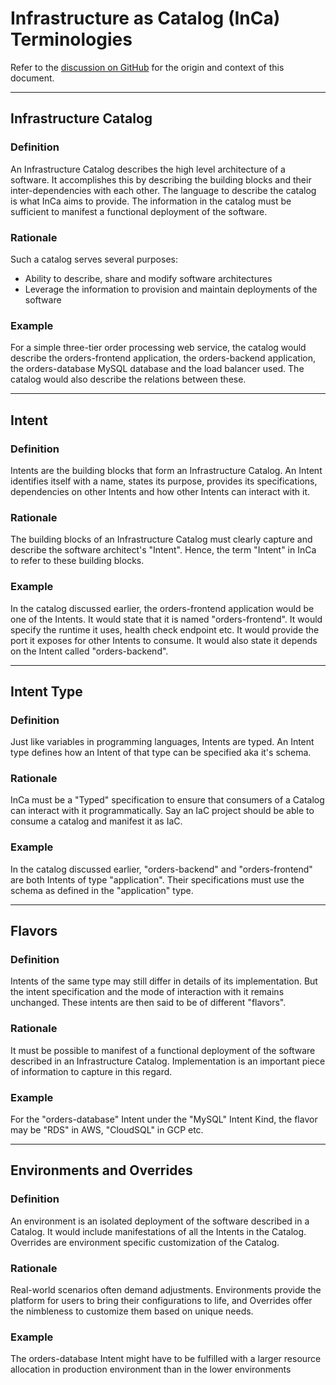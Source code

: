 # Infrastructure as Catalog (InCa) Terminologies

Refer to the [discussion on GitHub](https://github.com/Facets-cloud/InCa/discussions/1) for the origin and context of this document.

---

## Infrastructure Catalog

### Definition

An Infrastructure Catalog describes the high level architecture of a software. It accomplishes this by describing the building blocks and their inter-dependencies with each other. The language to describe the catalog is what InCa aims to provide. The information in the catalog must be sufficient to manifest a functional deployment of the software.

### Rationale

Such a catalog serves several purposes:

- Ability  to describe, share and modify software architectures
- Leverage the information to provision and maintain deployments of the software 

### Example

For a simple three-tier order processing web service, the catalog would describe the orders-frontend application, the orders-backend application, the orders-database MySQL database and the load balancer used. The catalog would also describe the relations between these.

---

## Intent

### Definition

Intents are the building blocks that form an Infrastructure Catalog. An Intent identifies itself with a name, states its purpose, provides its specifications, dependencies on other Intents and how other Intents can interact with it.

### Rationale

The building blocks of an Infrastructure Catalog must clearly capture and describe the software architect's "Intent". Hence, the term "Intent" in InCa to refer to these building blocks.

### Example

In the catalog discussed earlier, the orders-frontend application would be one of the Intents. It would state that it is named "orders-frontend". It would specify the runtime it uses, health check endpoint etc. It would provide the port it exposes for other Intents to consume. It would also state it depends on the Intent called "orders-backend".

---

## Intent Type

### Definition

Just like variables in programming languages, Intents are typed. An Intent type defines how an Intent of that type can be specified aka it's schema.

### Rationale

InCa must be a "Typed" specification to ensure that consumers of a Catalog can interact with it programmatically. Say an IaC project should be able to consume a catalog and manifest it as IaC.

### Example

In the catalog discussed earlier, "orders-backend" and "orders-frontend" are both Intents of type "application". Their specifications must use the schema as defined in the "application" type.

---

## Flavors

### Definition

Intents of the same type may still differ in details of its implementation. But the intent specification and the mode of interaction with it remains unchanged. These intents are then said to be of different "flavors".

### Rationale

It must be possible to manifest of a functional deployment of the software described in an Infrastructure Catalog. Implementation is an important piece of information to capture in this regard.

### Example

For the "orders-database" Intent under the "MySQL" Intent Kind, the flavor may be "RDS" in AWS, "CloudSQL" in GCP etc.

---

## Environments and Overrides

### Definition

An environment is an isolated deployment of the software described in a Catalog. It would include manifestations of all the Intents in the Catalog. Overrides are environment specific customization of the Catalog.

### Rationale

Real-world scenarios often demand adjustments. Environments provide the platform for users to bring their configurations to life, and Overrides offer the nimbleness to customize them based on unique needs.

### Example

The orders-database Intent might have to be fulfilled with a larger resource allocation in production environment than in the lower environments